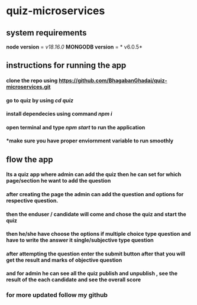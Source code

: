# quiz-microservices
## system requirements
**node version** = *v18.16.0*
**MONGODB version** = * v6.0.5*

## instructions for running the app
#### clone the repo using  https://github.com/BhagabanGhadai/quiz-microservices.git
#### go to quiz by using *cd quiz*
#### install dependecies using command *npm i*
#### open terminal and type *npm start* to run the application

#### *make sure you have proper enviornment variable to run smoothly

## flow the app
#### Its a quiz app where admin can add the quiz then he can set for which page/section he want to add the question 
#### after creating the page the admin can add the question and options for respective question.
#### then the enduser / candidate will come and chose the quiz and start the quiz 
#### then he/she have choose the options if multiple choice type question and have to write the answer it single/subjective type question
#### after attempting the question enter the submit button after that you will get the result and marks of objective question
#### and for admin he can see all the quiz publish and unpublish , see the result of the each candidate and see the overall score

### for more updated follow my github 
